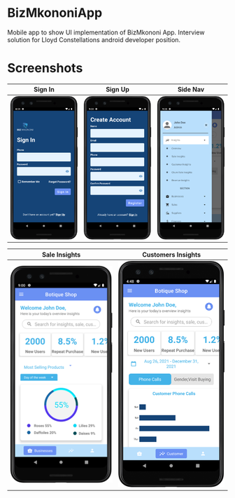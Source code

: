 # BizMkononiApp
Mobile app to show UI implementation of BizMkononi App. Interview solution for Lloyd Constellations android developer position.
# Screenshots
<div align="center">

|<strong>Sign In</strong>|<strong>Sign Up</strong>|<strong>Side Nav</strong>|
|:--:|:--:|:--:|
|<img src ='arts/signin_screen.png' width='300'/>|<img src='arts/signup_screen.png' width='300'/>|<img src='arts/nav_screen.png' width='300'/>|

|<strong>Sale Insights</strong>|<strong>Customers Insights</strong>|
|:--:|:--:|
|<img src ='arts/sales_insights_screen.png' width='400'/>|<img src='arts/customers_insights_screen.png' width='400'/>|

</div>
